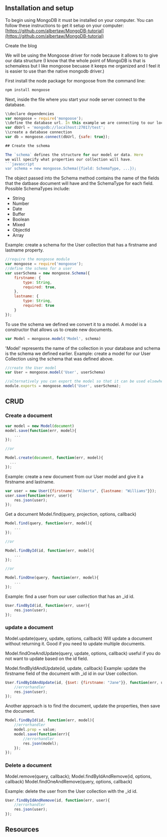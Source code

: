 ## Installation and setup

To begin using MongoDB it must be installed on your computer. 
You can follow these instructions to get it setup on your computer:
[https://github.com/albertaw/MongoDB-tutorial](https://github.com/albertaw/MongoDB-tutorial)

Create the blog

We will be using the Mongoose driver for node because it allows to
to give our data structure (I know that the whole point of MongoDB 
is that is schemaless but I like mongoose becuase it keeps me organized
and I feel it is easier to use than the native mongodb driver.)  

First install the node package for mongoose from the command line:

```bash
npm install mongoose
```

Next, inside the file where you start your node server connect to the database.
```javascript
\\declare dependencies
var mongoose = require('mongoose');
\\define the database url. In this example we are connecting to our local database named blog
var dbUrl = 'mongodb://localhost:27017/test';
\\create a database connection
var db = mongoose.connect(dbUrl, {safe: true});

## Create the schema

The `schema` defines the structure for our model or data. Here
we will specify what properties our collection will have.
```javascript
var schema = new mongoose.Schema({field: SchemaType, ...});
```

The object passed into the Schema method contains the name of 
the fields that the datbase document will have and the SchemaType
for each field. Possible SchemaTypes include: 

* String
* Number
* Date
* Buffer
* Boolean
* Mixed
* ObjectId
* Array

Example: create a schema for the User collection that has a firstname and lastname property.

```javascript
//require the mongoose module
var mongoose = require('mongoose');
//define the schema for a user  
var userSchema = new mongoose.Schema({
	firstname: { 
		type: String, 
		required: true,
	},
	lastname: {
		type: String,
		required: true
	}
});
```

To use the schema we defined we convert it to a model. A model
 is a constructor that allows us to create new documents. 
```javascript
var Model = mongoose.model('Model', schema)
```
'Model' represents the name of the collection in your database 
and schema is the schema we defined earlier. Example: create 
a model for our User Collection using the schema that was defined
above.

```javascript
//create the User model
var User = mongoose.model('User', userSchema)

//alternatively you can export the model so that it can be used elsewhere
module.exports = mongoose.model('User', userSchema);
```
## CRUD

### Create a document 
```javascript
var model = new Model(document)
model.save(function(err, model){
	...
});

//or

Model.create(document, function(err, model){
  ...
});
```
Example: create a new document from our User model and give it
a firstname and lastname.
```javascript
var user = new User({firstname: "Alberta", {lastname: "Williams"}});
user.save(function(err, user){
	res.json(user);
});
```

Get a document
Model.find(query, projection, options, callback)
```javascript
Model.find(query, function(err, model){
	...
});

//or

Model.findById(id, function(err, model){
	...
});

//or

Model.findOne(query, function(err, model){
	...
});
```
Example: find a user from our user collection that has an
_id id.  
```javascript
User.findById(id, function(err, user){
	res.json(user);
});
```

### update a document 
Model.update(query, update, options, callback)
Will update a document without returning it. Good if you
need to update multiple documents.

Model.findOneAndUpdate(query, update, options, callback)
useful if you do not want to update based on the id field.

Model.findByIdAndUpdate(id, update, callback)
Example: update the firstname field of the document with _id id in
our User collection.
```javascript
User.findByIdAndUpdate(id, {$set: {firstname: "Jane"}}, function(err, user){
	//errorhandler
	res.json(user);
});
```

Another approach is to find the document, update the properties, 
then save the document.
```javascript
Model.findById(id, function(err, model){
	//errorhandler
	model.prop = value;
	model.save(function(err){
		//errorhandler
		res.json(model);
	});
});
```

### Delete a document

Model.remove(query, callback);
Model.findByIdAndRemove(id, options, callback)
Model.findOneAndRemove(query, options, callback)

Example: delete the user from the User collection with the 
_id id.
```javascript
User.findByIdAndRemove(id, function(err, user){
	//errorhandler
	res.json(user);
});
```
## Resources